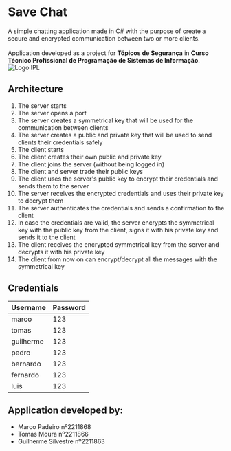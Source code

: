# Save Chat
A simple chatting application made in C# with the purpose of create a secure and encrypted communication between two or more clients. 
<br><br>
Application developed as a project for **Tópicos de Segurança** in **Curso Técnico Profissional de Programação de Sistemas de Informação**.
![Logo IPL](https://www.ipleiria.pt/wp-content/uploads/2022/04/estg_h.svg)

## Architecture
1. The server starts
2. The server opens a port
3. The server creates a symmetrical key that will be used for the communication between clients 
4. The server creates a public and private key that will be used to send clients their credentials safely
5. The client starts
6. The client creates their own public and private key
7. The client joins the server (without being logged in)
8. The client and server trade their public keys
9. The client uses the server's public key to encrypt their credentials and sends them to the server
10. The server receives the encrypted credentials and uses their private key to decrypt them
11. The server authenticates the credentials and sends a confirmation to the client
12. In case the credentials are valid, the server encrypts the symmetrical key with the public key from the client, signs it with his private key and sends it to the client
13. The client receives the encrypted symmetrical key from the server and decrypts it with his private key
14. The client from now on can encrypt/decrypt all the messages with the symmetrical key

## Credentials
| Username  | Password |
|-----------|----------|
| marco     | 123      |
| tomas     | 123      |
| guilherme | 123      |
| pedro     | 123      |
| bernardo  | 123      |
| fernardo  | 123      |
| luis      | 123      |

## Application developed by:
- Marco Padeiro  nº2211868
- Tomas Moura  nº2211866
- Guilherme Silvestre  nº2211863

